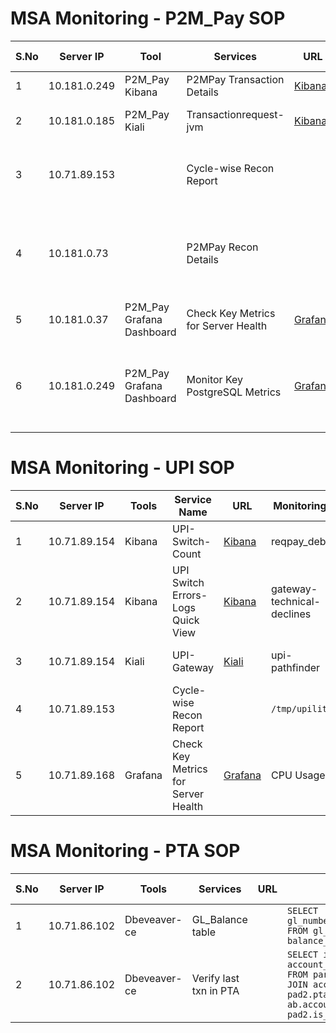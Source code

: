 # MSA Monitoring - P2M_Pay SOP

| S.No | Server IP     | Tool                  | Services                           | URL                                                                 | Commands                                              | Monitoring 1                               | Monitoring 2                        | Monitoring 3                     | Monitoring 4                     | Monitoring 5                     |
|------|-------------|----------------------|----------------------------------|---------------------------------------------------------------------|------------------------------------------------------|----------------------------------------|--------------------------------|----------------------------|----------------------------|----------------------------|
| 1    | 10.181.0.249 | P2M_Pay Kibana       | P2MPay Transaction Details       | [Kibana](https://kibana-openshift-logging.apps.p2mpay.finopaymentbank.in) | Transaction_Success Settlement Success_Count |                                  |                                |                            |                            |                            |
| 2    | 10.181.0.185 | P2M_Pay Kiali       | Transactionrequest-jvm           | [Kibana](https://kibana-openshift-logging.apps.upiprod.finopaymentbank.in) | Monitor Transaction Requests | Monitor Transaction Status      |                                |                            |                            |                            |
| 3    | 10.71.89.153 |                      | Cycle-wise Recon Report          |                                                                     | `$ cd /tmp/p2mpay-recon-logs/cycle-wise` | Cycle Timings and Report Generation Schedule | Full-Day-Recon             |                            |                            |                            |
| 4    | 10.181.0.73  |                      | P2MPay Recon Details             |                                                                     | `$ sftp usr_p2mpay@prodsftp.finopaymentbank.in` | Performance Metrics: Queries per second, Transaction rate | Resource Utilization: CPU & Memory usage, Disk I/O performance | Replication Status: Replication lag, Standby server sync | Storage & Indexes: Table size growth | Storage & Indexes: Table size growth |
| 5    | 10.181.0.37  | P2M_Pay Grafana Dashboard | Check Key Metrics for Server Health | [Grafana](http://10.181.0.37:3003/d/W5KDrdKnz/dc-servers?orgId=1&var-origin_prometheus) | Memory Usage | Disk Usage | Network Traffic | System Load Average | Uptime & Process Count |
| 6    | 10.181.0.249 | P2M_Pay Grafana Dashboard | Monitor Key PostgreSQL Metrics | [Grafana](https://crunchy-grafana-postgres-operator.apps.p2mpay.finopaymentbank.in) | Database Health: Uptime and availability, Active Connections | Performance Metrics: Queries per second, Transaction Rate | Resource Utilization: CPU and Memory usage, Disk I/O performance | Replication Status: Replication lag, Standby server sync | Storage and Indexes: Table size growth, Index efficiency |

# MSA Monitoring - UPI SOP

| S.No | Server IP     | Tools       | Service Name                    | URL                                                             | Monitoring 1                          | Monitoring 2                        | Monitoring 3                     | Monitoring 4                     | Monitoring 5                     | Monitoring 6                     | Monitoring 7                     | Monitoring 8                     |
|------|-------------|------------|--------------------------------|-----------------------------------------------------------------|------------------------------------|--------------------------------|----------------------------|----------------------------|----------------------------|----------------------------|----------------------------|----------------------------|
| 1    | 10.71.89.154 | Kibana     | UPI-Switch-Count               | [Kibana](https://kibana-openshift-logging.apps.upiprod.finopaymentbank.in) | reqpay_debits | reqpay_credits | reqpay_reversal | bal-enq | reg-mob | reqpay-debit-fails | reqpay-credit-fails | reversal-fails |
| 2    | 10.71.89.154 | Kibana     | UPI Switch Errors-Logs Quick View | [Kibana](https://kibana-openshift-logging.apps.upiprod.finopaymentbank.in) | gateway-technical-declines | cbs-esb-timeout-logs | cbs-esb-error-logs | npci-call-failed-errors |                            |                            |                            |                            |
| 3    | 10.71.89.154 | Kiali      | UPI-Gateway                    | [Kiali](https://kiali-istio-system.apps.upiprod.finopaymentbank.in) | upi-pathfinder | upi-janitor | upi-gateway | npci-ext | upi-cbs-connector-fino2 | upi-frm-connector | upi-hsm-connector-fino2 | upi-velolimits |
| 4    | 10.71.89.153 |            | Cycle-wise Recon Report        |                                                                 | `/tmp/upilite/` | Cycle Timings and Report Generation Schedule |                            |                            |                            |                            |                            |                            |
| 5    | 10.71.89.168 | Grafana    | Check Key Metrics for Server Health | [Grafana](http://10.71.89.168:3000/d/hb7fSE0Zz/prometheus-dashboard) | CPU Usage | Memory Usage | Disk Usage | Network Traffic | System Load Average | Uptime & Process Count |                            |                            |

# MSA Monitoring - PTA SOP

| S.No | Server IP     | Tools       | Services                     | URL | SQL Query | Monitoring 1                 | Monitoring 2                 | Monitoring 3                 |
|------|-------------|------------|-----------------------------|-----|-----------|----------------------------|----------------------------|----------------------------|
| 1    | 10.71.86.102 | Dbeveaver-ce | GL_Balance table            |     | `SELECT gl_number,balance_amount,updated_at FROM gl_balance gb ORDER BY balance_amount;` | gateway-technical-declines | cbs-call-timeout-logs | cbs-esb-error-logs |
| 2    | 10.71.86.102 | Dbeveaver-ce | Verify last txn in PTA      |     | `SELECT is_partner_account, account_number , balance_amount FROM partner_account_detail pad2 JOIN account_balance ab ON pad2.pta_account_number = ab.account_number WHERE pad2.is_partner_account = false;` | Morning Report | Form Local Report |                            |

